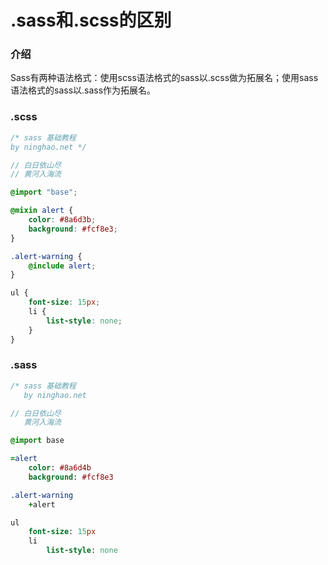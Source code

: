 # .sass和.scss的区别

### 介绍
Sass有两种语法格式：使用scss语法格式的sass以.scss做为拓展名；使用sass语法格式的sass以.sass作为拓展名。

### .scss
```scss
/* sass 基础教程
by ninghao.net */

// 白日依山尽
// 黄河入海流

@import "base";

@mixin alert {
    color: #8a6d3b;
    background: #fcf8e3;
}

.alert-warning {
    @include alert;
}

ul {
    font-size: 15px;
    li {
        list-style: none;
    }
}
```

### .sass
```sass
/* sass 基础教程
   by ninghao.net

// 白日依山尽
   黄河入海流

@import base

=alert
    color: #8a6d4b
    background: #fcf8e3

.alert-warning
    +alert

ul
    font-size: 15px
    li
        list-style: none
```